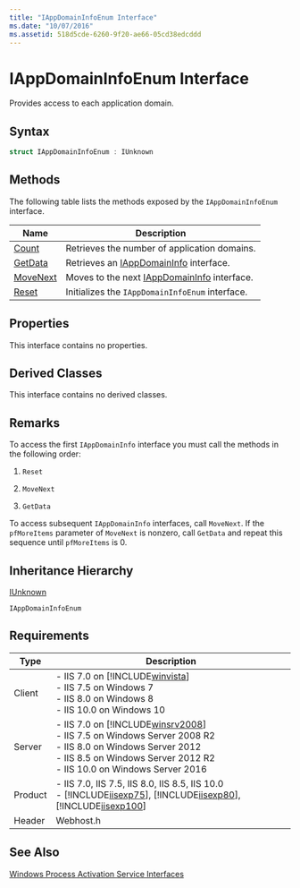 ```yaml
---
title: "IAppDomainInfoEnum Interface"
ms.date: "10/07/2016"
ms.assetid: 518d5cde-6260-9f20-ae66-05cd38edcddd
---
```

# IAppDomainInfoEnum Interface
Provides access to each application domain.  
  
## Syntax  
  
```cpp  
struct IAppDomainInfoEnum : IUnknown  
```  
  
## Methods  
 The following table lists the methods exposed by the `IAppDomainInfoEnum` interface.  
  
|Name|Description|  
|----------|-----------------|  
|[Count](../../web-development-reference\native-code-api-reference/iappdomaininfoenum-count-method.md)|Retrieves the number of application domains.|  
|[GetData](../../web-development-reference\native-code-api-reference/iappdomaininfoenum-getdata-method.md)|Retrieves an [IAppDomainInfo](../../web-development-reference\native-code-api-reference/iappdomaininfo-interface.md) interface.|  
|[MoveNext](../../web-development-reference\native-code-api-reference/iappdomaininfoenum-movenext-method.md)|Moves to the next [IAppDomainInfo](../../web-development-reference\native-code-api-reference/iappdomaininfo-interface.md) interface.|  
|[Reset](../../web-development-reference\native-code-api-reference/iappdomaininfoenum-reset-method.md)|Initializes the `IAppDomainInfoEnum` interface.|  
  
## Properties  
 This interface contains no properties.  
  
## Derived Classes  
 This interface contains no derived classes.  
  
## Remarks  
 To access the first `IAppDomainInfo` interface you must call the methods in the following order:  
  
1.  `Reset`  
  
2.  `MoveNext`  
  
3.  `GetData`  
  
 To access subsequent `IAppDomainInfo` interfaces, call `MoveNext`. If the `pfMoreItems` parameter of `MoveNext` is nonzero, call `GetData` and repeat this sequence until `pfMoreItems` is 0.  
  
## Inheritance Hierarchy  
 [IUnknown](https://go.microsoft.com/fwlink/?LinkId=55951)  
  
 `IAppDomainInfoEnum`  
  
## Requirements  
  
|Type|Description|  
|----------|-----------------|  
|Client|-   IIS 7.0 on [!INCLUDE[winvista](../../wmi-provider/includes/winvista-md.md)]<br />-   IIS 7.5 on Windows 7<br />-   IIS 8.0 on Windows 8<br />-   IIS 10.0 on Windows 10|  
|Server|-   IIS 7.0 on [!INCLUDE[winsrv2008](../../wmi-provider/includes/winsrv2008-md.md)]<br />-   IIS 7.5 on Windows Server 2008 R2<br />-   IIS 8.0 on Windows Server 2012<br />-   IIS 8.5 on Windows Server 2012 R2<br />-   IIS 10.0 on Windows Server 2016|  
|Product|-   IIS 7.0, IIS 7.5, IIS 8.0, IIS 8.5, IIS 10.0<br />-   [!INCLUDE[iisexp75](../../web-development-reference/native-code-api-reference/includes/iisexp75-md.md)], [!INCLUDE[iisexp80](../../web-development-reference/native-code-api-reference/includes/iisexp80-md.md)], [!INCLUDE[iisexp100](../../web-development-reference/native-code-api-reference/includes/iisexp100-md.md)]|  
|Header|Webhost.h|  
  
## See Also  
 [Windows Process Activation Service Interfaces](../../web-development-reference\native-code-api-reference/windows-process-activation-service-interfaces.md)